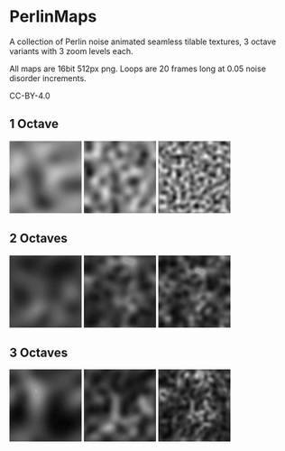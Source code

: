 # PerlinMaps
A collection of Perlin noise animated seamless tilable textures, 3 octave variants with 3 zoom levels each.

All maps are 16bit 512px png.
Loops are 20 frames long at 0.05 noise disorder increments.

CC-BY-4.0

## 1 Octave

![XBL](Previews/Perlin1_4.gif) ![XBL](Previews/Perlin1_8.gif) ![XBL](Previews/Perlin1_16.gif) 

## 2 Octaves

![XBL](Previews/Perlin2_4.gif) ![XBL](Previews/Perlin2_8.gif) ![XBL](Previews/Perlin2_16.gif) 

## 3 Octaves

![XBL](Previews/Perlin3_4.gif) ![XBL](Previews/Perlin3_8.gif) ![XBL](Previews/Perlin3_16.gif)